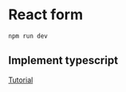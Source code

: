 # React form


```
npm run dev
```

## Implement typescript
[Tutorial](https://jsramblings.com/create-a-react-and-typescript-app-with-webpack/)